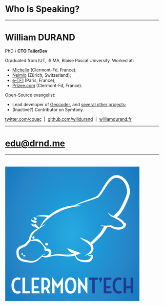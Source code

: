 # Who Is Speaking?

---

# William DURAND

PhD / **CTO TailorDev**

Graduated from IUT, ISIMA, Blaise Pascal University. Worked at:

* [Michelin](http://www.michelin.fr/) (Clermont-Fd, France);
* [Nelmio](http://nelm.io) (Zürich, Switzerland);
* [e-TF1](http://www.tf1.fr/) (Paris, France);
* [Prizee.com](http://prizee.com) (Clermont-Fd, France).

Open-Source evangelist:

* Lead developer of [Geocoder](http://geocoder-php.org/), and [several other
  projects](https://github.com/willdurand);
* (Inactive?) Contributor on Symfony.

<p class="center">
    <i class="fa fa-twitter"></i> <a href="https://twitter.com/couac">twitter.com/couac</a>
    &nbsp;|&nbsp;
    <i class="fa fa-github"></i> <a href="https://github.com/willdurand">github.com/willdurand</a>
    &nbsp;|&nbsp;
    <i class="fa fa-globe"></i> <a href="http://www.williamdurand.fr">williamdurand.fr</a>
</p>

---

# [edu@drnd.me](mailto:edu@drnd.me)

---

# ![](images/clermontech.png)
